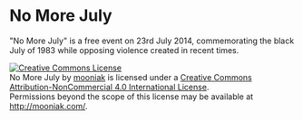 No More July
==========

"No More July" is a free event on 23rd July 2014, commemorating the black July of 1983 while opposing violence created in recent times.



<a rel="license" href="http://creativecommons.org/licenses/by-nc/4.0/"><img alt="Creative Commons License" style="border-width:0" src="https://i.creativecommons.org/l/by-nc/4.0/88x31.png" /></a><br /><span xmlns:dct="http://purl.org/dc/terms/" href="http://purl.org/dc/dcmitype/StillImage" property="dct:title" rel="dct:type">No More July</span> by <a xmlns:cc="http://creativecommons.org/ns#" href="http://mooniak.com/" property="cc:attributionName" rel="cc:attributionURL">mooniak</a> is licensed under a <a rel="license" href="http://creativecommons.org/licenses/by-nc/4.0/">Creative Commons Attribution-NonCommercial 4.0 International License</a>.<br />Permissions beyond the scope of this license may be available at <a xmlns:cc="http://creativecommons.org/ns#" href="http://mooniak.com/" rel="cc:morePermissions">http://mooniak.com/</a>.
